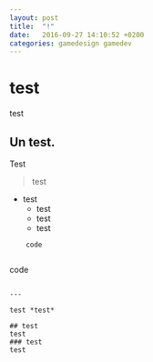 ```yaml
---
layout: post
title:  "!"
date:   2016-09-27 14:10:52 +0200
categories: gamedesign gamedev
---
```

# test
test
## Un test.
Test

> test

* test	
	- test
	- test
	- test

```
	code
```

~~~code~~~

~~~
code
~~~

---

test *test*

## test
test
### test
test